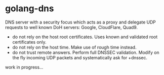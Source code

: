 # golang-dns

DNS server with a security focus which acts as a proxy and delegate UDP requests to well known DoH servers: Google, CloudFlare, Quad9.
- do not rely on the host root certificates. Uses known and validated root certificates only.
- do not rely on the host time. Make use of rough time instead.
- do not trust remote answers. Perform full DNSSEC validation. Modify on the fly incoming UDP packets and systematically ask for +dnssec.

work in progress...
